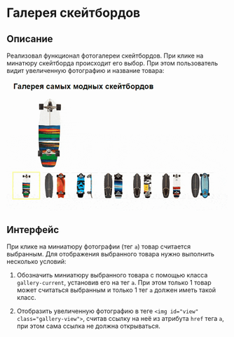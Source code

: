 # Галерея скейтбордов

## Описание

Реализовал функционал фотогалереи скейтбордов. При клике на минатюру скейтборда происходит его выбор. При этом пользователь видит увеличенную фотографию и название товара:

![Галерея скейтбордов](skateboard-gallery.gif)

## Интерфейс

При клике на миниатюру фотографии (тег `a`) товар считается выбранным. Для отображения выбранного товара нужно выполнить несколько условий:

1. Обозначить миниатюру выбранного товара с помощью класса `gallery-current`, установив его на тег `a`. При этом только 1 товар может считаться выбранным и только 1 тег `a` должен иметь такой класс.

2. Отобразить увеличенную фотографию в теге `<img id="view" class="gallery-view">`, считав ссылку на неё из атрибута `href` тега `a`, при этом сама ссылка не должна открываться.